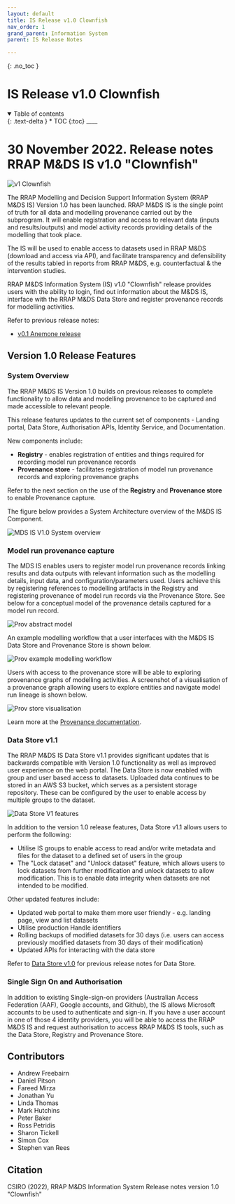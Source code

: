 ```yaml
---
layout: default
title: IS Release v1.0 Clownfish
nav_order: 1
grand_parent: Information System
parent: IS Release Notes

---
```

{: .no_toc }
# IS Release v1.0 Clownfish
<details  open markdown="block">
  <summary>
    Table of contents
  </summary>
{: .text-delta }
* TOC
{:toc}
____
</details>


# 30 November 2022. Release notes RRAP M&DS IS v1.0 "Clownfish"

![v1 Clownfish](../../assets/images/release_notes_v1-0/clownfish.png)

The RRAP Modelling and Decision Support Information System (RRAP M&DS IS) Version 1.0 has been launched. RRAP M&DS IS is the single point of truth for all data and modelling provenance carried out by the subprogram. It will enable registration and access to relevant data (inputs and results/outputs) and model activity records providing details of the modelling that took place.

The IS will be used to enable access to datasets used in RRAP M&DS (download and access via API), and facilitate transparency and defensibility of the results tabled in reports from RRAP M&DS, e.g. counterfactual & the intervention studies.

RRAP M&DS Information System (IS) v1.0 "Clownfish" release provides users with the ability to login, find out information about the M&DS IS, interface with the RRAP M&DS Data Store and register provenance records for modelling activities.

Refer to previous release notes:
* [v0.1 Anemone release](https://gbrrestoration.github.io/rrap-mds-knowledge-hub/information-system/release-notes/v0-1.html)

## Version 1.0 Release Features

### System Overview
The RRAP M&DS IS Version 1.0 builds on previous releases to complete functionality to allow data and modelling provenance to be captured and made accessible to relevant people.

This release features updates to the current set of components - Landing portal, Data Store, Authorisation APIs, Identity Service, and Documentation. 

New components include:

* **Registry** - enables registration of entities and things required for recording model run provenance records 
* **Provenance store** - facilitates registration of model run provenance records and exploring provenance graphs

Refer to the next section on the use of the **Registry** and **Provenance store** to enable Provenance capture.

The figure below provides a System Architecture overview of the M&DS IS Component.

![MDS IS V1.0 System overview ](../../assets/images/release_notes_v1-0/rrap-mds-v1-0_system_overview.png)


### Model run provenance capture 

The MDS IS enables users to register model run provenance records linking results and data outputs with relevant information such as the modelling details, input data, and configuration/parameters used. Users achieve this by registering references to modelling artifacts in the Registry and registering provenance of model run records via the Provenance Store. See below for a conceptual model of the provenance details captured for a model run record. 

![Prov abstract model](../../assets/images/release_notes_v1-0/provenance-abstract-model.jpg)

An example modelling workflow that a user interfaces with the M&DS IS Data Store and Provenance Store is shown below.

![Prov example modelling workflow](../../assets/images/release_notes_v1-0/prov-example-user-workflow.png)

Users with access to the provenance store will be able to exploring provenance graphs of modelling activities. A screenshot of a visualisation of a provenance graph allowing users to explore entities and navigate model run lineage is shown below.

![Prov store visualisation](../../assets/images/release_notes_v1-0/prov-store-visualisation-ex1.png)

Learn more at the [Provenance documentation](https://gbrrestoration.github.io/rrap-mds-knowledge-hub/information-system/data-store/).


### Data Store v1.1

The RRAP M&DS IS Data Store v1.1 provides significant updates that is backwards compatible with Version 1.0 functionality as well as improved user experience on the web portal. The Data Store is now enabled with group and user based access to datasets. Uploaded data continues to be stored in an AWS S3 bucket, which serves as a persistent storage repository. These can be configured by the user to enable access by multiple groups to the dataset.

![Data Store V1 features](../../assets/images/release_notes_v1-0/data-store-V1-features.png)


In addition to the version 1.0 release features, Data Store v1.1 allows users to perform the following:

* Utilise IS groups to enable access to read and/or write metadata and files for the dataset to a defined set of users in the group
* The "Lock dataset" and "Unlock dataset" feature, which allows users to lock datasets from further modification and unlock datasets to allow modification. This is to enable data integrity when datasets are not intended to be modified.

Other updated features include:
* Updated web portal to make them more user friendly - e.g. landing page, view and list datasets 
* Utilise production Handle identifiers
* Rolling backups of modified datasets for 30 days (i.e. users can access previously modified datasets from 30 days of their modification)
* Updated APIs for interacting with the data store

Refer to [Data Store v1.0](https://gbrrestoration.github.io/rrap-mds-knowledge-hub/information-system/release-notes/v0-1.html#data-store-v10) for previous release notes for Data Store.

### Single Sign On and Authorisation

In addition to existing Single-sign-on providers (Australian Access Federation (AAF), Google accounts, and Github), the IS allows Microsoft accounts to be used to authenticate and sign-in. If you have a user account in one of those 4 identity providers, you will be able to access the RRAP M&DS IS and request authorisation to access RRAP M&DS IS tools, such as the Data Store, Registry and Provenance Store.


## Contributors

- Andrew Freebairn
- Daniel Pitson
- Fareed Mirza
- Jonathan Yu
- Linda Thomas
- Mark Hutchins
- Peter Baker
- Ross Petridis
- Sharon Tickell
- Simon Cox
- Stephen van Rees

## Citation

CSIRO (2022), RRAP M&DS Information System Release notes version 1.0 "Clownfish"

